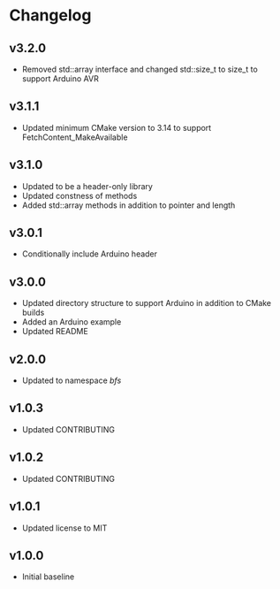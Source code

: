 # Changelog

## v3.2.0
- Removed std::array interface and changed std::size_t to size_t to support Arduino AVR

## v3.1.1
- Updated minimum CMake version to 3.14 to support FetchContent_MakeAvailable

## v3.1.0
- Updated to be a header-only library
- Updated constness of methods
- Added std::array methods in addition to pointer and length

## v3.0.1
- Conditionally include Arduino header

## v3.0.0
- Updated directory structure to support Arduino in addition to CMake builds
- Added an Arduino example
- Updated README

## v2.0.0
- Updated to namespace *bfs*

## v1.0.3
- Updated CONTRIBUTING

## v1.0.2
- Updated CONTRIBUTING

## v1.0.1
- Updated license to MIT

## v1.0.0
- Initial baseline
